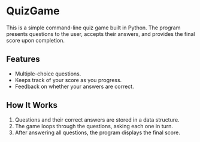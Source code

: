 # QuizGame


This is a simple command-line quiz game built in Python. The program presents questions to the user, accepts their answers, and provides the final score upon completion.

## Features
- Multiple-choice questions.
- Keeps track of your score as you progress.
- Feedback on whether your answers are correct.

## How It Works
1. Questions and their correct answers are stored in a data structure.
2. The game loops through the questions, asking each one in turn.
3. After answering all questions, the program displays the final score.

